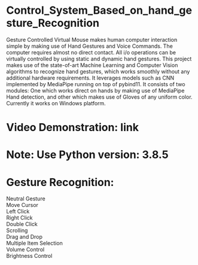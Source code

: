 # Control_System_Based_on_hand_gesture_Recognition
Gesture Controlled Virtual Mouse makes human computer interaction simple by making use of Hand Gestures and Voice Commands. The computer requires almost no direct contact. All i/o operations can be virtually controlled by using static and dynamic hand gestures. This project makes use of the state-of-art Machine Learning and Computer Vision algorithms to recognize hand gestures, which works smoothly without any additional hardware requirements. It leverages models such as CNN implemented by MediaPipe running on top of pybind11. It consists of two modules: One which works direct on hands by making use of MediaPipe Hand detection, and other which makes use of Gloves of any uniform color. Currently it works on Windows platform.

# Video Demonstration: link <br>
# Note: Use Python version: 3.8.5 <br>

# Gesture Recognition:<br>
Neutral Gesture<br>
Move Cursor<br>
Left Click<br>
Right Click<br>
Double Click<br>
Scrolling<br>
Drag and Drop<br>
Multiple Item Selection<br>
Volume Control<br>
Brightness Control<br>
